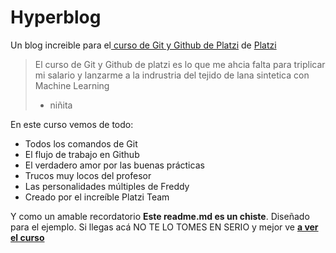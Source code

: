 # Hyperblog
Un blog increible para el[ curso de Git y Github de Platzi](https://platzi.com/clases/git-github/ " curso de Git y Github") de [Platzi](https://platzi.com/ "Platzi")
> El curso de Git y Github de platzi es lo que me ahcia falta para triplicar mi 
salario y lanzarme a la indrustria del tejido de lana sintetica con Machine Learning
> - niñita

En este curso vemos de todo:
* Todos los comandos de Git
* El flujo de trabajo en Github
* El verdadero amor por las buenas prácticas
* Trucos muy locos del profesor
* Las personalidades múltiples de Freddy
* Creado por el increíble Platzi Team

Y como un amable recordatorio **Este readme.md es un chiste**. Diseñado
para el ejemplo. Si llegas acá NO TE LO TOMES EN SERIO y mejor ve [**a ver el curso**](https://platzi.com/clases/git-github/ "a ver el cruso")